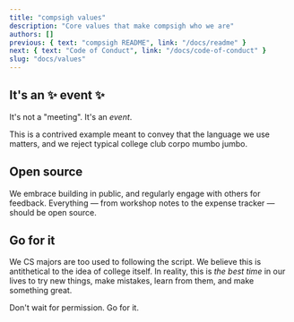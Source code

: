 ```yaml
---
title: "compsigh values"
description: "Core values that make compsigh who we are"
authors: []
previous: { text: "compsigh README", link: "/docs/readme" }
next: { text: "Code of Conduct", link: "/docs/code-of-conduct" }
slug: "docs/values"
---
```


## It's an ✨ event ✨

It's not a "meeting". It's an *event*.

This is a contrived example meant to convey that the language we use matters, and we reject typical college club corpo mumbo jumbo.

## Open source

We embrace building in public, and regularly engage with others for feedback. Everything — from workshop notes to the expense tracker — should be open source.

## Go for it

We <CasePreserver>CS</CasePreserver> majors are too used to following the script. We believe this is antithetical to the idea of college itself. In reality, this is *the best time* in our lives to try new things, make mistakes, learn from them, and make something great.

Don't wait for permission. Go for it.
